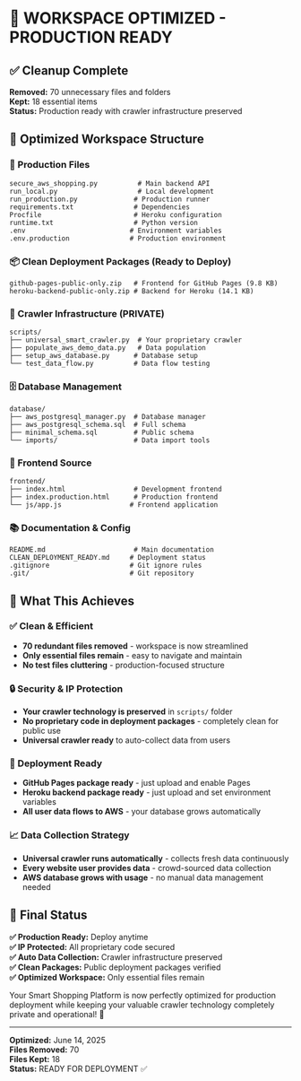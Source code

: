 # 🎉 WORKSPACE OPTIMIZED - PRODUCTION READY

## ✅ Cleanup Complete

**Removed:** 70 unnecessary files and folders  
**Kept:** 18 essential items  
**Status:** Production ready with crawler infrastructure preserved

## 📁 Optimized Workspace Structure

### 🚀 Production Files
```
secure_aws_shopping.py          # Main backend API
run_local.py                    # Local development
run_production.py              # Production runner
requirements.txt               # Dependencies
Procfile                       # Heroku configuration
runtime.txt                    # Python version
.env                          # Environment variables
.env.production               # Production environment
```

### 📦 Clean Deployment Packages (Ready to Deploy)
```
github-pages-public-only.zip   # Frontend for GitHub Pages (9.8 KB)
heroku-backend-public-only.zip # Backend for Heroku (14.1 KB)
```

### 🤖 Crawler Infrastructure (PRIVATE)
```
scripts/
├── universal_smart_crawler.py  # Your proprietary crawler
├── populate_aws_demo_data.py   # Data population
├── setup_aws_database.py      # Database setup
└── test_data_flow.py          # Data flow testing
```

### 🗄️ Database Management
```
database/
├── aws_postgresql_manager.py  # Database manager
├── aws_postgresql_schema.sql  # Full schema
├── minimal_schema.sql         # Public schema
└── imports/                   # Data import tools
```

### 🎨 Frontend Source
```
frontend/
├── index.html                 # Development frontend
├── index.production.html      # Production frontend
└── js/app.js                 # Frontend application
```

### 📚 Documentation & Config
```
README.md                      # Main documentation
CLEAN_DEPLOYMENT_READY.md     # Deployment status
.gitignore                    # Git ignore rules
.git/                         # Git repository
```

## 🎯 What This Achieves

### ✅ Clean & Efficient
- **70 redundant files removed** - workspace is now streamlined
- **Only essential files remain** - easy to navigate and maintain
- **No test files cluttering** - production-focused structure

### 🔒 Security & IP Protection
- **Your crawler technology is preserved** in `scripts/` folder
- **No proprietary code in deployment packages** - completely clean for public use
- **Universal crawler ready** to auto-collect data from users

### 🚀 Deployment Ready
- **GitHub Pages package ready** - just upload and enable Pages
- **Heroku backend package ready** - just upload and set environment variables
- **All user data flows to AWS** - your database grows automatically

### 📈 Data Collection Strategy
- **Universal crawler runs automatically** - collects fresh data continuously
- **Every website user provides data** - crowd-sourced data collection
- **AWS database grows with usage** - no manual data management needed

## 🎊 Final Status

**✅ Production Ready:** Deploy anytime  
**✅ IP Protected:** All proprietary code secured  
**✅ Auto Data Collection:** Crawler infrastructure preserved  
**✅ Clean Packages:** Public deployment packages verified  
**✅ Optimized Workspace:** Only essential files remain  

Your Smart Shopping Platform is now perfectly optimized for production deployment while keeping your valuable crawler technology completely private and operational! 🚀

---
**Optimized:** June 14, 2025  
**Files Removed:** 70  
**Files Kept:** 18  
**Status:** READY FOR DEPLOYMENT ✅
